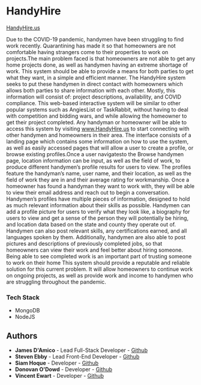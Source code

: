 # HandyHire

[HandyHire.us](https://handyhire.us)

Due to the COVID-19 pandemic, handymen have been struggling to find work recently. Quarantining has made it so that homeowners are not comfortable having strangers come to their properties to work on projects.The main problem faced is that homeowners are not able to get any home projects done, as well as handymen having an extreme shortage of work. This system should be able to provide a means for both parties to get what they want, in a simple and efficient manner.
The HandyHire system seeks to put these handymen in direct contact with homeowners which allows both parties to share information with each other. Mostly, this information will consist of: project descriptions, availability, and COVID compliance. This web-based interactive system will be similar to other popular systems such as AngiesList or TaskRabbit, without having to deal with competition and bidding wars, and while allowing the homeowner to get their project completed. Any handyman or homeowner will be able to access this system by visiting www.HandyHire.us to start connecting with other handymen and homeowners in their area.
The interface consists of a landing page which contains some information on how to use the system, as well as easily accessed pages that will allow a user to create a profile, or browse existing profiles.Once a user navigatesto the Browse handymen page, location information can be input, as well as the field of work, to produce different handymen’s profile results for users to view. The profiles feature the handyman’s name, user name, and their location, as well as the field of work they are in and their average rating for workmanship. Once a homeowner has found a handyman they want to work with, they will be able to view their email address and reach out to begin a conversation. 
Handymen’s profiles have multiple pieces of information, designed to hold as much relevant information about their skills as possible. Handymen can add a profile picture for users to verify what they look like, a biography for users to view and get a sense of the person they will potentially be hiring, and location data based on the state and county they operate out of. Handymen can also post relevant skills, any certifications earned, and all languages spoken by them. Additionally, handymen are also able to post pictures and descriptions of previously completed jobs, so that homeowners can view their work and feel better about hiring someone. Being able to see completed work is an important part of trusting someone to work on their home
This system should provide a reputable and reliable solution for this current problem. It will allow homeowners to continue work on ongoing projects, as well as provide work and income to handymen who are struggling throughout the pandemic. 


### Tech Stack
- MongoDB
- NodeJS

## Authors
- **James D'Amico** - Lead Full-Stack Developer - [Github](https://github.com/JamesDamico)
- **Steven Ebby** - Lead Front-End Developer - [Github](https://github.com/ebbys10)
- **Siam Hoque** - Developer - [Github](https://github.com/Siamuel1)
- **Donovan O'Dowd** - Developer - [Github](https://github.com/Donovan-27)
- **Vincent Ewart** - Developer - [Github](https://github.com/Vinrox723)

